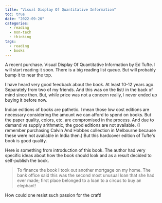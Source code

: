 ```yaml
---
title: "Visual Display Of Quantitative Information"
toc: true
date: "2022-09-26"
categories:
  - reading
  - non-tech
  - thinking
tags: 
  - reading
  - books
---
```


A recent purchase. Visual Display Of Quantitative Information by Ed Tufte. I will start reading it soon. There is a big reading list queue. But will probably bump it to near the top.

I have heard very good feedback about the book. At least 10-12 years ago. Separately from two of my friends. And this was on the list/ in the back of mind since then. But, while price was not a concern really, I never ended up buying it before now.

Indian editions of books are pathetic. I mean those low cost editions are necessary considering the amount we can afford to spend on books. But the paper quality, colors, etc. are compromised in the process. And due to demand vs supply arithmetic, the good editions are not available. (I remember purchasing Calvin And Hobbes collection in Melbourne because these were not available in India then.) But this hardcover edition of Tufte's book is good quality.

Here is something from introduction of this book. The author had very specific ideas about how the book should look and as a result decided to self-publish the book.

> To finance the book I took out another mortgage on my home. The bank office said this was the second most unusual loan that she had ever made; first place belonged to a loan to a circus to buy an elephant!

How could one resist such passion for the craft!
